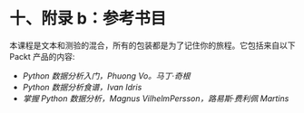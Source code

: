 # 十、附录 b：参考书目

本课程是文本和测验的混合，所有的包装都是为了记住你的旅程。它包括来自以下 Packt 产品的内容:

*   *Python 数据分析入门，Phuong Vo。马丁·奇根*
*   *Python 数据分析食谱，Ivan Idris*
*   *掌握 Python 数据分析，Magnus VilhelmPersson，路易斯·费利佩 Martins*